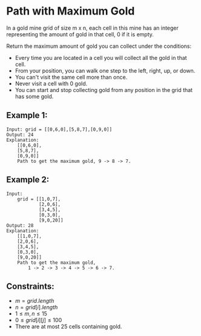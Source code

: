 # Path with Maximum Gold

In a gold mine grid of size m x n, each cell in this mine has an integer  
representing the amount of gold in that cell, 0 if it is empty.

Return the maximum amount of gold you can collect under the conditions:

* Every time you are located in a cell you will collect all the gold in that  
    cell.
* From your position, you can walk one step to the left, right, up, or down.
* You can't visit the same cell more than once.
* Never visit a cell with 0 gold.
* You can start and stop collecting gold from any position in the grid that  
    has some gold.

 

## Example 1:

    Input: grid = [[0,6,0],[5,8,7],[0,9,0]]
    Output: 24
    Explanation:
        [[0,6,0],
        [5,8,7],
        [0,9,0]]
        Path to get the maximum gold, 9 -> 8 -> 7.
        
## Example 2:

    Input: 
        grid = [[1,0,7],
                [2,0,6],
                [3,4,5],
                [0,3,0],
                [9,0,20]]
    Output: 28
    Explanation:
        [[1,0,7],
        [2,0,6],
        [3,4,5],
        [0,3,0],
        [9,0,20]]
        Path to get the maximum gold, 
            1 -> 2 -> 3 -> 4 -> 5 -> 6 -> 7.

 

## Constraints:

* $m = grid.length$
* $n = grid[i].length$
* $1 \le m, n \le 15$
* $0 \le grid[i][j] \le 100$
* There are at most 25 cells containing gold.
